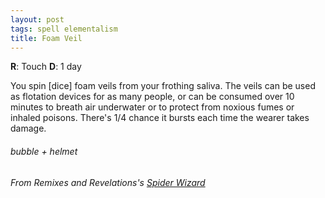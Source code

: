 ```yaml
---
layout: post
tags: spell elementalism
title: Foam Veil
---
```

**R**: Touch  **D**: 1 day

You spin [dice] foam veils from your frothing saliva.  The veils can be used as flotation devices for as many people, or can be consumed over 10 minutes to breath air underwater or to protect from noxious fumes or inhaled poisons. There's 1/4 chance it bursts each time the wearer takes damage.

###### bubble + helmet
###### From Remixes and Revelations's [Spider Wizard](http://www.remixesandrevelations.com/2021/03/osr-spider-wizard.html)
